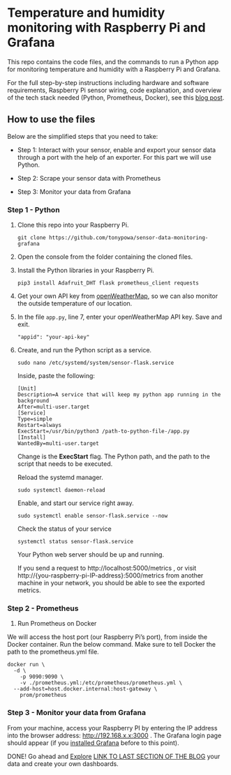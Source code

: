 # Temperature and humidity monitoring with Raspberry Pi and Grafana

This repo contains the code files, and the commands to run a Python app for monitoring temperature and humidity with a Raspberry Pi and Grafana.

For the full step-by-step instructions including hardware and software requirements, Raspberry Pi sensor wiring, code explanation, and overview of the tech stack needed (Python, Prometheus, Docker), see this [blog post](). 

## How to use the files

Below are the simplified steps that you need to take: 

- Step 1: Interact with your sensor, enable and export your sensor data through a port with the help of an exporter. For this part we will use Python. 

- Step 2: Scrape your sensor data with Prometheus
- Step 3: Monitor your data from Grafana

### Step 1 - Python

1. Clone this repo into your Raspberry Pi. 

    ``` git
    git clone https://github.com/tonypowa/sensor-data-monitoring-grafana
    ```

2. Open the console from the folder containing the cloned files.

3. Install the Python libraries in your Raspberry Pi.

    ```shell
    pip3 install Adafruit_DHT flask prometheus_client requests
    ```

4. Get your own API key from [openWeatherMap](https://openweathermap.org/price#weather), so we can also monitor the outside temperature of our location.

5. In the file `app.py`, line 7, enter your openWeatherMap API key. Save and exit.

    ```
    "appid": "your-api-key"
    ```

6. Create, and run the Python script as a service.

   ``` shell
   sudo nano /etc/systemd/system/sensor-flask.service
   ```
    Inside, paste the following:
    
    ```
    [Unit]
    Description=A service that will keep my python app running in the background
    After=multi-user.target
    [Service]
    Type=simple
    Restart=always
    ExecStart=/usr/bin/python3 /path-to-python-file-/app.py
    [Install]
    WantedBy=multi-user.target
    ```
    Change is the **ExecStart** flag. The Python path, and the path to the script that needs to be executed.

    Reload the systemd manager.

   ```
   sudo systemctl daemon-reload
   ```
    Enable, and start our service right away.

   ```
   sudo systemctl enable sensor-flask.service --now
   ```
    Check the status of your service

   ```
   systemctl status sensor-flask.service
   ```
   
    Your Python web server should be up and running.

    If you send a request to  http://localhost:5000/metrics , or visit http://{you-raspberry-pi-IP-address}:5000/metrics from another machine in your network, you should be able to see the exported metrics.

### Step 2 - Prometheus

1. Run Prometheus on Docker

We will access the host port (our Raspberry Pi’s port), from inside the Docker container.
Run the below command. Make sure to tell Docker the path to the prometheus.yml file.

``` shell
docker run \
  -d \
    -p 9090:9090 \
    -v ./prometheus.yml:/etc/prometheus/prometheus.yml \
  --add-host=host.docker.internal:host-gateway \
    prom/prometheus
```


### Step 3 - Monitor your data from Grafana

From your machine, access your Raspberry PI by entering the IP address into the browser address: http://192.168.x.x:3000 . The Grafana login page should appear (if you [installed Grafana](https://grafana.com/tutorials/install-grafana-on-raspberry-pi/) before to this point).

DONE! Go ahead and [Explore]() [LINK TO LAST SECTION OF THE BLOG]() your data and create your own dashboards.
